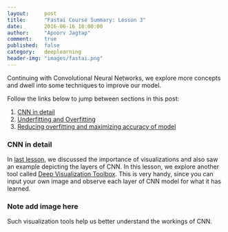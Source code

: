 ```yaml
---
layout:     post
title:      "Fastai Course Summary: Lesson 3"
date:       2016-06-16 18:00:00
author:     "Apoorv Jagtap"
comment:	true
published:  false
category:	deeplearning
header-img: "images/fastai.png"
---
```


Continuing with Convolutional Neural Networks, we explore more concepts and dwell into some techniques to improve our model.

Follow the links below to jump between sections in this post:

1. [CNN in detail](#cnn-in-detail)
2. [Underfitting and Overfitting](#underfitting-and-overfitting)
3. [Reducing overfitting and maximizing accuracy of model](#reducing-overfitting-and-maximizing-accuracy-of-model)

### CNN in detail

In [last lesson](), we discussed the importance of visualizations and also saw an example depicting the layers of CNN. In this lesson, we explore another tool called [Deep Visualization Toolbox](). This is very handy, since you can input your own image and observe each layer of CNN model for what it has learned.

### Note add image here


Such visualization tools help us better understand the workings of CNN.

